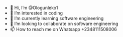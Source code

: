 - 👋 Hi, I’m @Ologunleko1
- 👀 I’m interested in coding
- 🌱 I’m currently learning software engineering
- 💞️ I’m looking to collaborate on software engineering
- 📫 How to reach me on Whatsapp +2348111508006

<!---
Ologunleko1/Ologunleko1 is a ✨ special ✨ repository because its `README.md` (this file) appears on your GitHub profile.
You can click the Preview link to take a look at your changes.
--->
